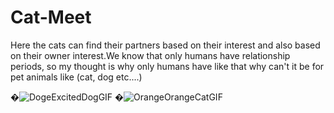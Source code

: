 # Cat-Meet
Here the cats can find their partners based on their interest and also based on their owner interest.We know that only humans have relationship periods, so my thought is why only humans have like that why can't it be for pet animals like (cat, dog etc....) 

�![DogeExcitedDogGIF](https://github.com/user-attachments/assets/6854268d-0f18-43f3-8a9f-7cadcb2dcfd7)
�![OrangeOrangeCatGIF](https://github.com/user-attachments/assets/3a5e383e-58c1-46b9-9658-03e9643f57be)
